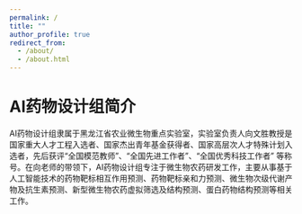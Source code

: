 ```yaml
---
permalink: /
title: ""
author_profile: true
redirect_from: 
  - /about/
  - /about.html
---
```

AI药物设计组简介
======
AI药物设计组隶属于黑龙江省农业微生物重点实验室，实验室负责人向文胜教授是国家重大人才工程入选者、国家杰出青年基金获得者、国家高层次人才特殊计划入选者，先后获评“全国模范教师”、“全国先进工作者”、“全国优秀科技工作者” 等称号。在向老师的带领下，AI药物设计组专注于微生物农药研发工作，主要从事基于人工智能技术的药物靶标相互作用预测、药物靶标亲和力预测、微生物次级代谢产物及抗生素预测、新型微生物农药虚拟筛选及结构预测、蛋白药物结构预测等相关工作。



